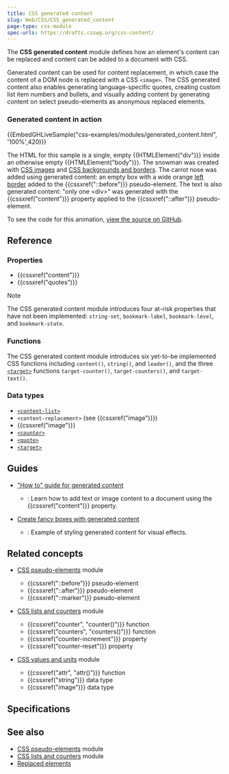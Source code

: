 ```yaml
---
title: CSS generated content
slug: Web/CSS/CSS_generated_content
page-type: css-module
spec-urls: https://drafts.csswg.org/css-content/
---
```




The **CSS generated content** module defines how an element's content can be replaced and content can be added to a document with CSS.

Generated content can be used for content replacement, in which case the content of a DOM node is replaced with a CSS `<image>`. The CSS generated content also enables generating language-specific quotes, creating custom list item numbers and bullets, and visually adding content by generating content on select pseudo-elements as anonymous replaced elements.

### Generated content in action

{{EmbedGHLiveSample("css-examples/modules/generated_content.html", '100%',420)}}

The HTML for this sample is a single, empty {{HTMLElement("div")}} inside an otherwise empty {{HTMLElement("body")}}. The snowman was created with [CSS images](/Web/CSS/CSS_images) and [CSS backgrounds and borders](/Web/CSS/CSS_backgrounds_and_borders). The carrot nose was added using generated content: an empty box with a wide orange [left border](/Web/CSS/border-left) added to the {{cssxref("::before")}} pseudo-element. The text is also generated content: "only one &lt;div>" was generated with the {{cssxref("content")}} property applied to the {{cssxref("::after")}} pseudo-element.

To see the code for this animation, [view the source on GitHub](https://github.com/mdn/css-examples/blob/main/modules/generated_content.html).

## Reference

### Properties

- {{cssxref("content")}}
- {{cssxref("quotes")}}

> [!NOTE]
> The CSS generated content module introduces four at-risk properties that have not been implemented: `string-set`, `bookmark-label`, `bookmark-level`, and `bookmark-state`.

### Functions

The CSS generated content module introduces six yet-to-be implemented CSS functions including `content()`, `string()`, and `leader()`, and the three [`<target>`](/Web/CSS/content#target) functions `target-counter()`, `target-counters()`, and `target-text()`.

### Data types

- [`<content-list>`](/Web/CSS/content)
- `<content-replacement>` (see {{cssxref("image")}})
- {{cssxref("image")}}
- [`<counter>`](/Web/CSS/content#counter)
- [`<quote>`](/Web/CSS/content#quote)
- [`<target>`](/Web/CSS/content#target)

## Guides

- ["How to" guide for generated content](/Learn/CSS/Howto/Generated_content)

  - : Learn how to add text or image content to a document using the {{cssxref("content")}} property.

- [Create fancy boxes with generated content](/Learn/CSS/Howto/Create_fancy_boxes)

  - : Example of styling generated content for visual effects.

## Related concepts

- [CSS pseudo-elements](/Web/CSS/CSS_pseudo-elements) module

  - {{cssxref("::before")}} pseudo-element
  - {{cssxref("::after")}} pseudo-element
  - {{cssxref("::marker")}} pseudo-element

- [CSS lists and counters](/Web/CSS/CSS_lists) module

  - {{cssxref("counter", "counter()")}} function
  - {{cssxref("counters", "counters()")}} function
  - {{cssxref("counter-increment")}} property
  - {{cssxref("counter-reset")}} property

- [CSS values and units](/Web/CSS/CSS_Values_and_Units) module

  - {{cssxref("attr", "attr()")}} function
  - {{cssxref("string")}} data type
  - {{cssxref("image")}} data type

## Specifications



## See also

- [CSS pseudo-elements](/Web/CSS/CSS_pseudo-elements) module
- [CSS lists and counters](/Web/CSS/CSS_lists) module
- [Replaced elements](/Web/CSS/Replaced_element)
